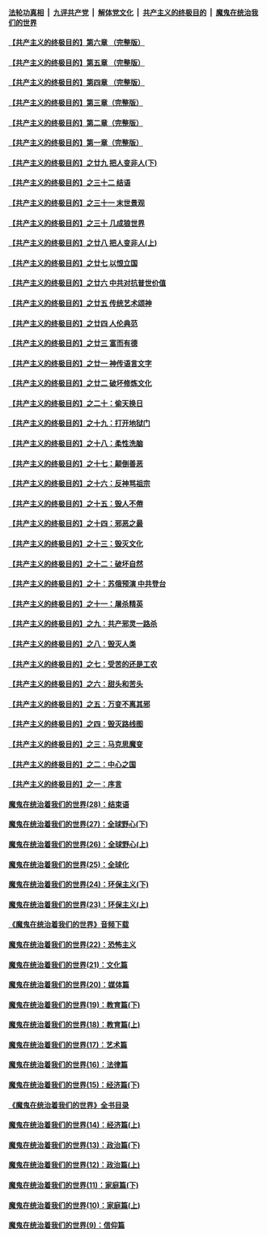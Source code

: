 

####  [法轮功真相](../../../../basic/blob/master/README.md?t=07090231) &nbsp;|&nbsp; [九评共产党](../../../../9ping.md/blob/master/README.md?t=07090231) &nbsp;|&nbsp; [解体党文化](../../../../jtdwh.md/blob/master/README.md?t=07090231)  &nbsp;|&nbsp; [共产主义的终极目的](../../../../gczydzjmd.md/blob/master/README.md?t=07090231) &nbsp;|&nbsp; [魔鬼在统治我们的世界](../../../../mgztzwmdsj.md/blob/master/README.md?t=07090231) 

#### [【共产主义的终极目的】第六章 （完整版）](../pages/nsc422/n11428913.md?t=07090231) 

#### [【共产主义的终极目的】第五章 （完整版）](../pages/nsc422/n11428912.md?t=07090231) 

#### [【共产主义的终极目的】第四章 （完整版）](../pages/nsc422/n11428907.md?t=07090231) 

#### [【共产主义的终极目的】第三章（完整版）](../pages/nsc422/n11428848.md?t=07090231) 

#### [【共产主义的终极目的】第二章（完整版）](../pages/nsc422/n11428831.md?t=07090231) 

#### [【共产主义的终极目的】第一章（完整版）](../pages/nsc422/n11417651.md?t=07090231) 

#### [【共产主义的终极目的】之廿九 把人变非人(下)](../pages/nsc422/n11344140.md?t=07090231) 

#### [【共产主义的终极目的】之三十二 结语](../pages/nsc422/n11360535.md?t=07090231) 

#### [【共产主义的终极目的】之三十一 末世景观](../pages/nsc422/n11351129.md?t=07090231) 

#### [【共产主义的终极目的】之三十 几成狼世界](../pages/nsc422/n11348280.md?t=07090231) 

#### [【共产主义的终极目的】之廿八 把人变非人(上)](../pages/nsc422/n11340492.md?t=07090231) 

#### [【共产主义的终极目的】之廿七 以恨立国](../pages/nsc422/n11336944.md?t=07090231) 

#### [【共产主义的终极目的】之廿六 中共对抗普世价值](../pages/nsc422/n11324785.md?t=07090231) 

#### [【共产主义的终极目的】之廿五 传统艺术颂神](../pages/nsc422/n11296396.md?t=07090231) 

#### [【共产主义的终极目的】之廿四 人伦典范](../pages/nsc422/n11296397.md?t=07090231) 

#### [【共产主义的终极目的】之廿三 富而有德](../pages/nsc422/n11283598.md?t=07090231) 

#### [【共产主义的终极目的】之廿一 神传语言文字](../pages/nsc422/n11263265.md?t=07090231) 

#### [【共产主义的终极目的】之廿二 破坏修炼文化](../pages/nsc422/n11245728.md?t=07090231) 

#### [【共产主义的终极目的】之二十：偷天换日](../pages/nsc422/n11238846.md?t=07090231) 

#### [【共产主义的终极目的】之十九：打开地狱门](../pages/nsc422/n11206376.md?t=07090231) 

#### [【共产主义的终极目的】之十八：柔性洗脑](../pages/nsc422/n11199994.md?t=07090231) 

#### [【共产主义的终极目的】之十七：颠倒善恶](../pages/nsc422/n11179782.md?t=07090231) 

#### [【共产主义的终极目的】之十六：反神骂祖宗](../pages/nsc422/n11166798.md?t=07090231) 

#### [【共产主义的终极目的】之十五：毁人不倦](../pages/nsc422/n11166792.md?t=07090231) 

#### [【共产主义的终极目的】之十四：邪恶之最](../pages/nsc422/n11150249.md?t=07090231) 

#### [【共产主义的终极目的】之十三：毁灭文化](../pages/nsc422/n11135227.md?t=07090231) 

#### [【共产主义的终极目的】之十二：破坏自然](../pages/nsc422/n11135214.md?t=07090231) 

#### [【共产主义的终极目的】之十：苏俄预演 中共登台](../pages/nsc422/n11118424.md?t=07090231) 

#### [【共产主义的终极目的】之十一：屠杀精英](../pages/nsc422/n11118442.md?t=07090231) 

#### [【共产主义的终极目的】之九：共产邪灵一路杀](../pages/nsc422/n11114139.md?t=07090231) 

#### [【共产主义的终极目的】之八：毁灭人类](../pages/nsc422/n11108503.md?t=07090231) 

#### [【共产主义的终极目的】之七：受苦的还是工农](../pages/nsc422/n11101809.md?t=07090231) 

#### [【共产主义的终极目的】之六：甜头和苦头](../pages/nsc422/n11096971.md?t=07090231) 

#### [【共产主义的终极目的】之五：万变不离其邪](../pages/nsc422/n11091285.md?t=07090231) 

#### [【共产主义的终极目的】之四：毁灭路线图](../pages/nsc422/n11086284.md?t=07090231) 

#### [【共产主义的终极目的】之三：马克思魔变](../pages/nsc422/n11061941.md?t=07090231) 

#### [【共产主义的终极目的】之二：中心之国](../pages/nsc422/n11047728.md?t=07090231) 

#### [【共产主义的终极目的】之一：序言](../pages/nsc422/n11086077.md?t=07090231) 

#### [魔鬼在统治着我们的世界(28)：结束语](../pages/nsc422/n10936246.md?t=07090231) 

#### [魔鬼在统治着我们的世界(27)：全球野心(下)](../pages/nsc422/n10928319.md?t=07090231) 

#### [魔鬼在统治着我们的世界(26)：全球野心(上)](../pages/nsc422/n10900318.md?t=07090231) 

#### [魔鬼在统治着我们的世界(25)：全球化](../pages/nsc422/n10788205.md?t=07090231) 

#### [魔鬼在统治着我们的世界(24)：环保主义(下)](../pages/nsc422/n10695307.md?t=07090231) 

#### [魔鬼在统治着我们的世界(23)：环保主义(上)](../pages/nsc422/n10688613.md?t=07090231) 

#### [《魔鬼在统治着我们的世界》音频下载](../pages/nsc422/n10635553.md?t=07090231) 

#### [魔鬼在统治着我们的世界(22)：恐怖主义](../pages/nsc422/n10614727.md?t=07090231) 

#### [魔鬼在统治着我们的世界(21)：文化篇](../pages/nsc422/n10597706.md?t=07090231) 

#### [魔鬼在统治着我们的世界(20)：媒体篇](../pages/nsc422/n10586579.md?t=07090231) 

#### [魔鬼在统治着我们的世界(19)：教育篇(下)](../pages/nsc422/n10564808.md?t=07090231) 

#### [魔鬼在统治着我们的世界(18)：教育篇(上)](../pages/nsc422/n10526970.md?t=07090231) 

#### [魔鬼在统治着我们的世界(17)：艺术篇](../pages/nsc422/n10499093.md?t=07090231) 

#### [魔鬼在统治着我们的世界(16)：法律篇](../pages/nsc422/n10485969.md?t=07090231) 

#### [魔鬼在统治着我们的世界(15)：经济篇(下)](../pages/nsc422/n10469975.md?t=07090231) 

#### [《魔鬼在统治着我们的世界》全书目录](../pages/nsc422/n10464261.md?t=07090231) 

#### [魔鬼在统治着我们的世界(14)：经济篇(上)](../pages/nsc422/n10457370.md?t=07090231) 

#### [魔鬼在统治着我们的世界(13)：政治篇(下)](../pages/nsc422/n10448270.md?t=07090231) 

#### [魔鬼在统治着我们的世界(12)：政治篇(上)](../pages/nsc422/n10444576.md?t=07090231) 

#### [魔鬼在统治着我们的世界(11)：家庭篇(下)](../pages/nsc422/n10440961.md?t=07090231) 

#### [魔鬼在统治着我们的世界(10)：家庭篇(上)](../pages/nsc422/n10435448.md?t=07090231) 

#### [魔鬼在统治着我们的世界(9)：信仰篇](../pages/nsc422/n10432159.md?t=07090231) 

